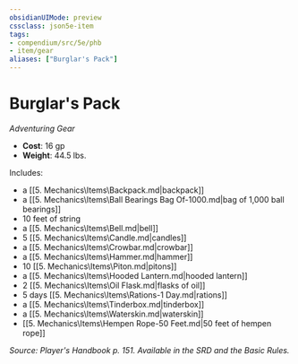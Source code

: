 ```yaml
---
obsidianUIMode: preview
cssclass: json5e-item
tags:
- compendium/src/5e/phb
- item/gear
aliases: ["Burglar's Pack"]
---
```

# Burglar's Pack
*Adventuring Gear*  

- **Cost**: 16 gp
- **Weight**: 44.5 lbs.

Includes:

- a [[5. Mechanics\Items\Backpack.md|backpack]]  
- a [[5. Mechanics\Items\Ball Bearings Bag Of-1000.md|bag of 1,000 ball bearings]]  
- 10 feet of string  
- a [[5. Mechanics\Items\Bell.md|bell]]  
- 5 [[5. Mechanics\Items\Candle.md|candles]]  
- a [[5. Mechanics\Items\Crowbar.md|crowbar]]  
- a [[5. Mechanics\Items\Hammer.md|hammer]]  
- 10 [[5. Mechanics\Items\Piton.md|pitons]]  
- a [[5. Mechanics\Items\Hooded Lantern.md|hooded lantern]]  
- 2 [[5. Mechanics\Items\Oil Flask.md|flasks of oil]]  
- 5 days [[5. Mechanics\Items\Rations-1 Day.md|rations]]  
- a [[5. Mechanics\Items\Tinderbox.md|tinderbox]]  
- a [[5. Mechanics\Items\Waterskin.md|waterskin]]  
- [[5. Mechanics\Items\Hempen Rope-50 Feet.md|50 feet of hempen rope]]  

*Source: Player's Handbook p. 151. Available in the SRD and the Basic Rules.*
